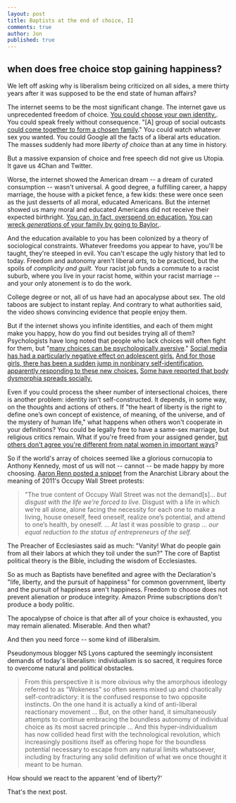 ```yaml
---
layout: post
title: Baptists at the end of choice, II
comments: true
author: Jon
published: true
---
```


## when does free choice stop gaining happiness?

We left off asking why is liberalism being criticized on all sides, a mere thirty years after it was supposed to be the end state of human affairs?

The internet seems to be the most significant change.  The internet gave us unprecedented freedom of choice.  [You could choose your own identity.](https://en.wikipedia.org/wiki/On_the_Internet,_nobody_knows_you%27re_a_dog).  You could speak freely without consequence. "[A] group of social outcasts [could come together to form a chosen family](https://www.vulture.com/article/joss-whedon-allegations.html)." You could watch whatever sex you wanted. You could Google all the facts of a liberal arts education. The masses suddenly had more *liberty of choice* than at any time in history.

But a massive expansion of choice and free speech did not give us Utopia.  It gave us 4Chan and Twitter.

Worse, the internet showed the American dream -- a dream of curated consumption -- wasn't universal.  A good degree, a fulfilling career, a happy marriage, the house with a picket fence, a few kids: these were once seen as the just desserts of all moral, educated Americans. But the internet showed us many moral and educated Americans did not receive their expected birthright. [You can, in fact, overspend on education.](https://www.npr.org/2021/08/21/1030023061/the-debt-trap-author-on-the-generational-setbacks-from-student-loans)  [You can wreck *generations* of your family by going to Baylor.](https://www.wsj.com/artiacles/baylor-university-college-debt-parent-plus-loans-11634138239).

And the education available to you has been colonized by a theory of sociological constraints. Whatever freedoms you appear to have, you'll be taught, they're steeped in evil. You can't escape the ugly history that led to today. Freedom and autonomy aren't liberal *arts,* to be practiced, but the spoils of *complicity and guilt.*  Your racist job funds a commute to a racist suburb, where you live in your racist home, within your racist marriage -- and your only atonement is to do the work.

College degree or not, all of us have had an apocalypse about sex.  The old taboos are subject to instant replay. And contrary to what authorities said, the video shows convincing evidence that people enjoy them.

But if the internet shows you infinite identities, and each of them might make you happy, how do you find out besides trying all of them?  Psychologists have long noted that people who lack choices will often fight for them, but "[many choices can be psychologically aversive](https://en.wikipedia.org/wiki/Decision_fatigue#cite_note-decision-fatigue-exhausts-3)." [Social media has had a particularly negative effect on adolescent girls.](https://counseling.northwestern.edu/blog/effects-social-media-teen-girls/) [And for those girls, there has been a sudden jump in nonbinary self-identification, apparently responding to these new choices.](https://news.gallup.com/poll/329708/lgbt-identification-rises-latest-estimate.aspx) [Some have  reported that body dysmorphia spreads socially.](https://journals.plos.org/plosone/article?id=10.1371/journal.pone.0202330)

Even if you could process the sheer number of intersectional choices, there is another problem: identity isn't self-constructed.  It depends, in some way, on the thoughts and actions of others. If "the heart of liberty is the right to define one’s own concept of existence, of meaning, of the universe, and of the mystery of human life," what happens when others won't cooperate in your definitions?  You could be legally free to have a same-sex marriage, but religious critics remain. What if you're freed from your assigned gender, [but others don't agree you're different from natal women in important ways](https://www.washingtonpost.com/opinions/2022/01/13/trans-women-sports-uncomfortable-questions/)?

So if the world's array of choices seemed like a glorious cornucopia to Anthony Kennedy, most of us will not -- cannot -- be made happy by more choosing. [Aaron Renn posted a snippet](https://themasculinist.com/the-masculinist-59-what-happens-when-grandma-doesnt-die/?utm_source=rss&utm_medium=rss&utm_campaign=the-masculinist-59-what-happens-when-grandma-doesnt-die) from the Anarchist Library about the meaning of 2011's Occupy Wall Street protests:

> "The true content of Occupy Wall Street was not the demand[s]... *but disgust with the life we’re forced to live.* Disgust with a life in which we’re all alone, alone facing the necessity for each one to make a living, house oneself, feed oneself, realize one’s potential, and attend to one’s health, by oneself. ... At last it was possible to grasp ... *our equal reduction to the status of entrepreneurs of the self.*

The Preacher of Ecclesiastes said as much: "Vanity!  What do people gain from all their labors at which they toil under the sun?"  The core of Baptist political theory is the Bible, including the wisdom of Ecclesiastes.

So as much as Baptists have benefited and agree with the Declaration's "life, liberty, and the pursuit of happiness" for common government, liberty and the pursuit of happiness aren't happiness. Freedom to choose does not prevent alienation or produce integrity. Amazon Prime subscriptions don't produce a body politic.

The apocalypse of choice is that after all of your choice is exhausted, you may remain alienated.  Miserable. And then what?

And then you need force -- some kind of illiberalsim.

Pseudonymous blogger NS Lyons  captured the seemingly inconsistent demands of today's liberalism: individualism is so sacred, it requires force to overcome natural and political obstacles.
>From this perspective it is more obvious why the amorphous ideology referred to as “Wokeness” so often seems mixed up and chaotically self-contradictory: it is the confused response to two opposite instincts. On the one hand it is actually a kind of anti-liberal reactionary movement ...  But, on the other hand, it simultaneously attempts to continue embracing the boundless autonomy of individual choice as its most sacred principle ... And this hyper-individualism has now collided head first with the technological revolution, which increasingly positions itself as offering hope for the boundless potential necessary to escape from any natural limits whatsoever, including by fracturing any solid definition of what we once thought it meant to be human.

How should we react to the apparent 'end of liberty?'

That's the next post.
